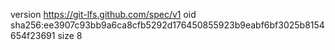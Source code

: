 version https://git-lfs.github.com/spec/v1
oid sha256:ee3907c93bb9a6ca8cfb5292d176450855923b9eabf6bf3025b8154654f23691
size 8
